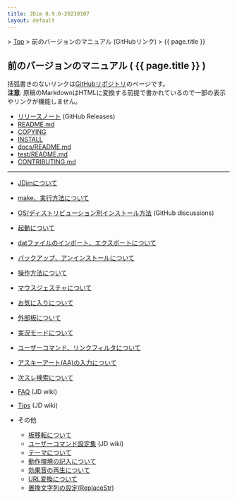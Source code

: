 ```yaml
---
title: JDim 0.9.0-20230107
layout: default
---
```

<!-- SPDX-License-Identifier: FSFAP OR GPL-2.0-or-later -->

&gt; [Top](../) &gt; 前のバージョンのマニュアル (GitHubリンク) &gt; {{ page.title }}


## 前のバージョンのマニュアル ( {{ page.title }} )

括弧書きのないリンクは[GitHubリポジトリ][gh]のページです。<br>
**注意**: 原稿のMarkdownはHTMLに変換する前提で書かれているので一部の表示やリンクが機能しません。

- [リリースノート][release-note] (GitHub Releases)
- [README.md][readme]
- [COPYING][copying]
- [INSTALL][install]
- [docs/README.md][docs-readme]
- [test/README.md][test-readme]
- [CONTRIBUTING.md][contributing]

---

- [JDimについて][about]
- [make、実行方法について][make]
- [OS/ディストリビューション別インストール方法][dis592] (GitHub discussions)
- [起動について][start]
- [datファイルのインポート、エクスポートについて][dat]
- [バックアップ、アンインストールについて][backup]

- [操作方法について][operation]
- [マウスジェスチャについて][mouse]

- [お気に入りについて][favorite]
- [外部板について][external]
- [実況モードについて][live]
- [ユーザーコマンド、リンクフィルタについて][usrcmd]
- [アスキーアート(AA)の入力について][asciiart]
- [次スレ検索について][next]

- [FAQ][jdwiki-faq] (JD wiki)
- [Tips][jdwiki-tips] (JD wiki)
- その他
  - [板移転について][move]
  - [ユーザーコマンド設定集][jdwiki-usrcmd] (JD wiki)
  - [テーマについて][skin]
  - [動作環境の記入について][environment]
  - [効果音の再生について][sound]
  - [URL変換について][urlreplace]
  - [置換文字列の設定(ReplaceStr)][replacestr]

[gh]: https://github.com/JDimproved/JDim/tree/JDim-v0.9.0

[release-note]: https://github.com/JDimproved/JDim/releases/tag/JDim-v0.9.0
[readme]: https://github.com/JDimproved/JDim/blob/JDim-v0.9.0/README.md
[copying]: https://github.com/JDimproved/JDim/blob/JDim-v0.9.0/COPYING
[install]: https://github.com/JDimproved/JDim/blob/JDim-v0.9.0/INSTALL
[docs-readme]: https://github.com/JDimproved/JDim/blob/JDim-v0.9.0/docs/README.md
[test-readme]: https://github.com/JDimproved/JDim/blob/JDim-v0.9.0/test/README.md
[contributing]: https://github.com/JDimproved/JDim/blob/JDim-v0.9.0/CONTRIBUTING.md

[about]: https://github.com/JDimproved/JDim/blob/JDim-v0.9.0/docs/manual/about.md
[make]: https://github.com/JDimproved/JDim/blob/JDim-v0.9.0/docs/manual/make.md
[dis592]: https://github.com/JDimproved/JDim/discussions/592
[start]: https://github.com/JDimproved/JDim/blob/JDim-v0.9.0/docs/manual/start.md
[dat]: https://github.com/JDimproved/JDim/blob/JDim-v0.9.0/docs/manual/dat.md
[backup]: https://github.com/JDimproved/JDim/blob/JDim-v0.9.0/docs/manual/backup.md

[operation]: https://github.com/JDimproved/JDim/blob/JDim-v0.9.0/docs/manual/operation.md
[mouse]: https://github.com/JDimproved/JDim/blob/JDim-v0.9.0/docs/manual/mouse.md

[favorite]: https://github.com/JDimproved/JDim/blob/JDim-v0.9.0/docs/manual/favorite.md
[external]: https://github.com/JDimproved/JDim/blob/JDim-v0.9.0/docs/manual/external.md
[live]: https://github.com/JDimproved/JDim/blob/JDim-v0.9.0/docs/manual/live.md
[usrcmd]: https://github.com/JDimproved/JDim/blob/JDim-v0.9.0/docs/manual/usrcmd.md
[asciiart]: https://github.com/JDimproved/JDim/blob/JDim-v0.9.0/docs/manual/asciiart.md
[next]: https://github.com/JDimproved/JDim/blob/JDim-v0.9.0/docs/manual/next.md

[jdwiki-faq]: https://ja.osdn.net/projects/jd4linux/wiki/FAQ
[jdwiki-tips]: https://ja.osdn.net/projects/jd4linux/wiki/Tips
[move]: https://github.com/JDimproved/JDim/blob/JDim-v0.9.0/docs/manual/move.md
[jdwiki-usrcmd]: https://ja.osdn.net/projects/jd4linux/wiki/%E3%83%A6%E3%83%BC%E3%82%B6%E3%83%BC%E3%82%B3%E3%83%9E%E3%83%B3%E3%83%89%E8%A8%AD%E5%AE%9A%E9%9B%86
[skin]: https://github.com/JDimproved/JDim/blob/JDim-v0.9.0/docs/manual/skin.md
[environment]: https://github.com/JDimproved/JDim/blob/JDim-v0.9.0/docs/manual/environment.md
[sound]: https://github.com/JDimproved/JDim/blob/JDim-v0.9.0/docs/manual/sound.md
[urlreplace]: https://github.com/JDimproved/JDim/blob/JDim-v0.9.0/docs/manual/urlreplace.md
[replacestr]: https://github.com/JDimproved/JDim/blob/JDim-v0.9.0/docs/manual/replacestr.md

